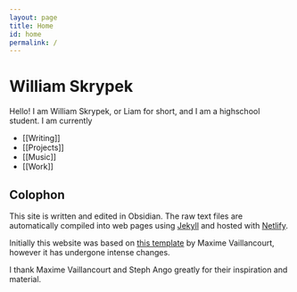 ```yaml
---
layout: page
title: Home
id: home
permalink: /
---
```


# William Skrypek
Hello! I am William Skrypek, or Liam for short, and I am a highschool student. I am currently
- [[Writing]]
- [[Projects]]
- [[Music]]
- [[Work]]

## Colophon

This site is written and edited in Obsidian. The raw text files are automatically compiled into web pages using [Jekyll](https://jekyllrb.com/) and hosted with [Netlify](https://www.netlify.com/).

Initially this website was based on [this template](https://github.com/maximevaillancourt/digital-garden-jekyll-template) by Maxime Vaillancourt, however it has undergone intense changes.

I thank Maxime Vaillancourt and Steph Ango greatly for their inspiration and material.
